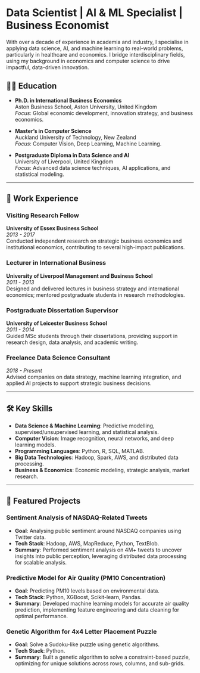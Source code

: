 # Data Scientist | AI & ML Specialist | Business Economist

With over a decade of experience in academia and industry, I specialise in applying data science, AI, and machine learning to real-world problems, particularly in healthcare and economics. I bridge interdisciplinary fields, using my background in economics and computer science to drive impactful, data-driven innovation.


## 🧑‍🎓 Education

- **Ph.D. in International Business Economics**  
  Aston Business School, Aston University, United Kingdom  
  *Focus*: Global economic development, innovation strategy, and business economics.

- **Master’s in Computer Science**  
  Auckland University of Technology, New Zealand  
  *Focus*: Computer Vision, Deep Learning, Machine Learning.

- **Postgraduate Diploma in Data Science and AI**  
  University of Liverpool, United Kingdom  
  *Focus*: Advanced data science techniques, AI applications, and statistical modeling.

---

## 💼 Work Experience

### Visiting Research Fellow  
**University of Essex Business School**  
*2013 - 2017*  
Conducted independent research on strategic business economics and institutional economics, contributing to several high-impact publications.

### Lecturer in International Business  
**University of Liverpool Management and Business School**  
*2011 - 2013*  
Designed and delivered lectures in business strategy and international economics; mentored postgraduate students in research methodologies.

### Postgraduate Dissertation Supervisor  
**University of Leicester Business School**  
*2011 - 2014*  
Guided MSc students through their dissertations, providing support in research design, data analysis, and academic writing.

### Freelance Data Science Consultant  
*2018 - Present*  
Advised companies on data strategy, machine learning integration, and applied AI projects to support strategic business decisions.

---

## 🛠️ Key Skills

- **Data Science & Machine Learning**: Predictive modelling, supervised/unsupervised learning, and statistical analysis.
- **Computer Vision**: Image recognition, neural networks, and deep learning models.
- **Programming Languages**: Python, R, SQL, MATLAB.
- **Big Data Technologies**: Hadoop, Spark, AWS, and distributed data processing.
- **Business & Economics**: Economic modeling, strategic analysis, market research.

---

## 🚀 Featured Projects

### Sentiment Analysis of NASDAQ-Related Tweets
- **Goal**: Analysing public sentiment around NASDAQ companies using Twitter data.
- **Tech Stack**: Hadoop, AWS, MapReduce, Python, TextBlob.
- **Summary**: Performed sentiment analysis on 4M+ tweets to uncover insights into public perception, leveraging distributed data processing for scalable analysis.

### Predictive Model for Air Quality (PM10 Concentration)
- **Goal**: Predicting PM10 levels based on environmental data.
- **Tech Stack**: Python, XGBoost, Scikit-learn, Pandas.
- **Summary**: Developed machine learning models for accurate air quality prediction, implementing feature engineering and data cleaning for optimal performance.

### Genetic Algorithm for 4x4 Letter Placement Puzzle
- **Goal**: Solve a Sudoku-like puzzle using genetic algorithms.
- **Tech Stack**: Python.
- **Summary**: Built a genetic algorithm to solve a constraint-based puzzle, optimizing for unique solutions across rows, columns, and sub-grids.


